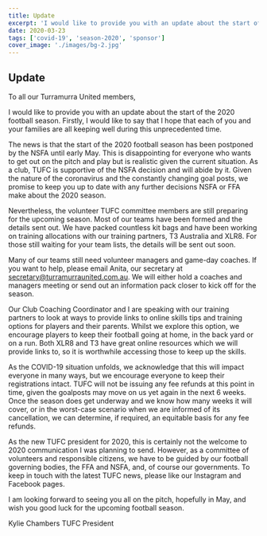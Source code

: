 ```yaml
---
title: Update
excerpt: 'I would like to provide you with an update about the start of the 2020 football season'
date: 2020-03-23
tags: ['covid-19', 'season-2020', 'sponsor']
cover_image: './images/bg-2.jpg'
---
```


## Update

To all our Turramurra United members,

I would like to provide you with an update about the start of the 2020 football season. Firstly, I would like to say that I hope that each of you and your families are all keeping well during this unprecedented time.

The news is that the start of the 2020 football season has been postponed by the NSFA until early May. This is disappointing for everyone who wants to get out on the pitch and play but is realistic given the current situation. As a club, TUFC is supportive of the NSFA decision and will abide by it. Given the nature of the coronavirus and the constantly changing goal posts, we promise to keep you up to date with any further decisions NSFA or FFA make about the 2020 season.

Nevertheless, the volunteer TUFC committee members are still preparing for the upcoming season. Most of our teams have been formed and the details sent out. We have packed countless kit bags and have been working on training allocations with our training partners, T3 Australia and XLR8. For those still waiting for your team lists, the details will be sent out soon.

Many of our teams still need volunteer managers and game-day coaches. If you want to help, please email Anita, our secretary at secretary@turramurraunited.com.au. We will either hold a coaches and managers meeting or send out an information pack closer to kick off for the season.

Our Club Coaching Coordinator and I are speaking with our training partners to look at ways to provide links to online skills tips and training options for players and their parents. Whilst we explore this option, we encourage players to keep their football going at home, in the back yard or on a run. Both XLR8 and T3 have great online resources which we will provide links to, so it is worthwhile accessing those to keep up the skills.

As the COVID-19 situation unfolds, we acknowledge that this will impact everyone in many ways, but we encourage everyone to keep their registrations intact. TUFC will not be issuing any fee refunds at this point in time, given the goalposts may move on us yet again in the next 6 weeks. Once the season does get underway and we know how many weeks it will cover, or in the worst-case scenario when we are informed of its cancellation, we can determine, if required, an equitable basis for any fee refunds.

As the new TUFC president for 2020, this is certainly not the welcome to 2020 communication I was planning to send. However, as a committee of volunteers and responsible citizens, we have to be guided by our football governing bodies, the FFA and NSFA, and, of course our governments. To keep in touch with the latest TUFC news, please like our Instagram and Facebook pages.

I am looking forward to seeing you all on the pitch, hopefully in May, and wish you good luck for the upcoming football season.

Kylie Chambers
TUFC President

